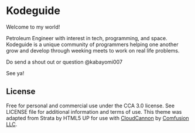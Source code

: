 # Kodeguide

Welcome to my world!

Petroleum Engineer with interest in tech, programming, and space. Kodeguide is a unique community of programmers helping one another grow and develop through weeking meets to work on real life problems. 

Do send a shout out or question @kabayomi007

See ya!


## License

Free for personal and commercial use under the CCA 3.0 license. See LICENSE file for additional information and terms of use. This theme was adapted from Strata by HTML5 UP for use with [CloudCannon](http://cloudcannon.com) by [Comfusion LLC](http://comfusionllc.com).
